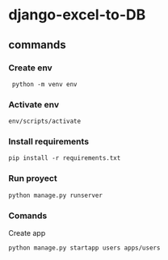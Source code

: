 # django-excel-to-DB

## commands

### Create env
```
 python -m venv env
```

### Activate env
```
env/scripts/activate
```

### Install requirements
```
pip install -r requirements.txt
```
### Run proyect
```
python manage.py runserver
```


### Comands

Create app
```
python manage.py startapp users apps/users
```
